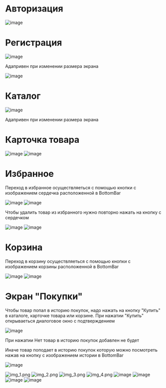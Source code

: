 # Авторизация 
![image](https://github.com/Pavel-Stefashin/CatalogOfCars/assets/135818098/f48f3f32-6181-439f-9a76-e0e818f6b9a7)

# Регистрация
![image](https://github.com/Pavel-Stefashin/CatalogOfCars/assets/135818098/543da24c-9b0a-4331-867e-3b8e95175ddc)

Адапривен при изменении размера экрана

![image](https://github.com/Pavel-Stefashin/CatalogOfCars/assets/135818098/578b7f06-f3d9-412a-9799-7a562dff3a2e)

# Каталог
![image](https://github.com/Pavel-Stefashin/CatalogOfCars/assets/135818098/6c33fc99-7a2b-4f6e-b64e-f455f1235143)

Адапривен при изменении размера экрана

# Карточка товара
![image](https://github.com/Pavel-Stefashin/CatalogOfCars/assets/135818098/6fc260fa-a19c-43ab-a82e-23360a2d6dc0)
![image](https://github.com/Pavel-Stefashin/CatalogOfCars/assets/135818098/1c432148-6af9-47c5-a613-7f206a4b50f4)

# Избранное
Переход в избранное осуществляеться с помощью кнопки с изображением сердечка расположенной в BottomBar

![image](https://github.com/Pavel-Stefashin/CatalogOfCars/assets/135818098/352b6c78-0d2f-4c8e-b107-4eee3b37b265)
![image](https://github.com/Pavel-Stefashin/CatalogOfCars/assets/135818098/70de8dcf-7a09-4503-ac6b-706560eb5bd6)

Чтобы удалить товар из избранного нужно повторно нажать на кнопку с сердечком

![image](https://github.com/Pavel-Stefashin/CatalogOfCars/assets/135818098/34dbe1e5-2c1c-4940-b25b-8a9ee1073700)
![image](https://github.com/Pavel-Stefashin/CatalogOfCars/assets/135818098/6a003101-f9f6-4459-a4d5-6318b83ad4b7)

# Корзина
Переход в корзину осуществляеться с помощью кнопки с изображением корзины расположенной в BottomBar

![image](https://github.com/Pavel-Stefashin/CatalogOfCars/assets/135818098/656a9840-7457-4a04-8e84-69e989d308f4)
![image](https://github.com/Pavel-Stefashin/CatalogOfCars/assets/135818098/9d0bcd39-7593-493d-b2b0-139c29916c30)

# Экран "Покупки"
Чтобы товар попал в историю покупок, надо нажать на кнопку "Купить" в каталоге, карточке товара или корзине.
При нажатии "Купить" открываеться диалоговое окно с подтверждением

![image](https://github.com/Pavel-Stefashin/CatalogOfCars/assets/135818098/77040a00-58d0-46d4-a6e0-8ac14094ae70)

При нажатии Нет товар в историю покупок добавлен не будет

Иначе товар поподает в историю покупок которую можно посмотреть нажав на кнопку с изображением истории в BottomBar

![image](https://github.com/Pavel-Stefashin/CatalogOfCars/assets/135818098/4025ee04-12cc-49ab-9ae7-7555ac0d937d)


![img_1.png](img_1.png)
![img_2.png](img_2.png)
![img_3.png](img_3.png)
![img_4.png](img_4.png)
![image](https://github.com/Pavel-Stefashin/CatalogOfCars/assets/135818098/0b91caab-40de-4d84-807d-5f2d2e4f0bc5)
![image](https://github.com/Pavel-Stefashin/CatalogOfCars/assets/135818098/17818258-ecb6-4b9c-9096-63fd707f1db1)
![image](https://github.com/Pavel-Stefashin/CatalogOfCars/assets/135818098/1aea99ee-95a1-495e-88d8-3881ab0fd9b6)
![image](https://github.com/Pavel-Stefashin/CatalogOfCars/assets/135818098/bc1f7d0c-e584-4cd7-b3d1-964880dc74fc)
